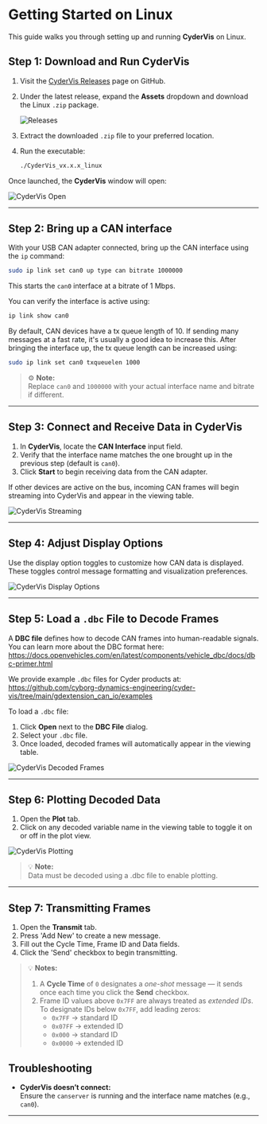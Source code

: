 # Getting Started on Linux

This guide walks you through setting up and running **CyderVis** on Linux.

## Step 1: Download and Run CyderVis

1. Visit the [CyderVis Releases](https://github.com/Cyborg-Dynamics-Engineering/cyder-vis/releases) page on GitHub.  
2. Under the latest release, expand the **Assets** dropdown and download the Linux `.zip` package.

   ![Releases](images/releases_linux.png)

3. Extract the downloaded `.zip` file to your preferred location.  
4. Run the executable:

   ```bash
   ./CyderVis_vx.x.x_linux
   ```

Once launched, the **CyderVis** window will open:

![CyderVis Open](images/cydervis_opened.png)

---

## Step 2: Bring up a CAN interface

With your USB CAN adapter connected, bring up the CAN interface using the `ip` command:

```bash
sudo ip link set can0 up type can bitrate 1000000
```

This starts the `can0` interface at a bitrate of 1 Mbps.

You can verify the interface is active using:

```bash
ip link show can0
```

By default, CAN devices have a tx queue length of 10. If sending many messages at a fast rate, it's usually a good idea to increase this. After bringing the interface up, the tx queue length can be increased using:

```bash
sudo ip link set can0 txqueuelen 1000
```

> ⚙️ **Note:**  
> Replace `can0` and `1000000` with your actual interface name and bitrate if different.

---

## Step 3: Connect and Receive Data in CyderVis

1. In **CyderVis**, locate the **CAN Interface** input field.  
2. Verify that the interface name matches the one brought up in the previous step (default is `can0`).  
3. Click **Start** to begin receiving data from the CAN adapter.

If other devices are active on the bus, incoming CAN frames will begin streaming into CyderVis and appear in the viewing table.

![CyderVis Streaming](images/cydervis_streaming.png)

---

## Step 4: Adjust Display Options

Use the display option toggles to customize how CAN data is displayed.  
These toggles control message formatting and visualization preferences.

![CyderVis Display Options](images/cydervis_display_options.png)

---

## Step 5: Load a `.dbc` File to Decode Frames

A **DBC file** defines how to decode CAN frames into human-readable signals.  
You can learn more about the DBC format here:  
<https://docs.openvehicles.com/en/latest/components/vehicle_dbc/docs/dbc-primer.html>

We provide example `.dbc` files for Cyder products at:  
<https://github.com/cyborg-dynamics-engineering/cyder-vis/tree/main/gdextension_can_io/examples>

To load a `.dbc` file:
1. Click **Open** next to the **DBC File** dialog.
2. Select your `.dbc` file.
3. Once loaded, decoded frames will automatically appear in the viewing table.

![CyderVis Decoded Frames](images/cydervis_decoded_frames.png)

---

## Step 6: Plotting Decoded Data

1. Open the **Plot** tab.  
2. Click on any decoded variable name in the viewing table to toggle it on or off in the plot view.

![CyderVis Plotting](images/cydervis_plotting.png)

> 💡 **Note:**  
> Data must be decoded using a .dbc file to enable plotting.

---

## Step 7: Transmitting Frames

1. Open the **Transmit** tab.
2. Press 'Add New' to create a new message.
3. Fill out the Cycle Time, Frame ID and Data fields.
4. Click the 'Send' checkbox to begin transmitting.

> 💡 **Notes:**  
> 1. A **Cycle Time** of `0` designates a *one-shot* message — it sends once each time you click the **Send** checkbox.  
> 2. Frame ID values above `0x7FF` are always treated as *extended IDs*.  
>    To designate IDs below `0x7FF`, add leading zeros:  
>    - `0x7FF` → standard ID  
>    - `0x07FF` → extended ID  
>    - `0x000` → standard ID  
>    - `0x0000` → extended ID

## Troubleshooting

- **CyderVis doesn’t connect:**  
  Ensure the `canserver` is running and the interface name matches (e.g., `can0`).

---